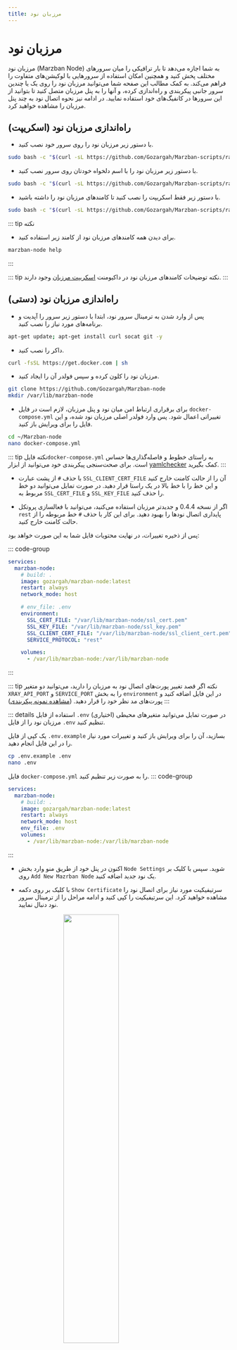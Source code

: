 ```yaml
---
title: مرزبان نود
---
```



# مرزبان نود

مرزبان نود (Marzban Node) به شما اجازه می‌دهد تا بار ترافیکی را میان سرورهای مختلف پخش کنید و همچنین امکان استفاده از سرورهایی با لوکیشن‌های متفاوت را فراهم می‌کند. به کمک مطالب این صفحه شما می‌توانید مرزبان نود را روی یک یا چندین سرور جانبی پیکربندی و راه‌اندازی کرده، و آنها را به پنل مرزبان متصل کنید تا بتوانید از این سرورها در کانفیگ‌های خود استفاده نمایید.
در ادامه نیز نحوه اتصال نود به چند پنل مرزبان را مشاهده خواهید کرد.

## راه‌اندازی مرزبان نود (اسکریپت)

- با دستور زیر مرزبان نود را روی سرور خود نصب کنید.
```bash
sudo bash -c "$(curl -sL https://github.com/Gozargah/Marzban-scripts/raw/master/marzban-node.sh)" @ install
```
- با دستور زیر مرزبان نود را با اسم دلخواه خودتان روی سرور نصب کنید.
```bash
sudo bash -c "$(curl -sL https://github.com/Gozargah/Marzban-scripts/raw/master/marzban-node.sh)" @ install --name marzban-node2
```
- با دستور زیر فقط اسکریپت را نصب کنید تا کامندهای مرزبان نود را داشته باشید.
```bash
sudo bash -c "$(curl -sL https://github.com/Gozargah/Marzban-scripts/raw/master/marzban-node.sh)" @ install-script
```
::: tip نکته
- برای دیدن همه کامندهای مرزبان نود از کامند زیر استفاده کنید.
```bash
marzban-node help
```
:::

::: tip نکته
توضیحات کامندهای مرزبان نود در داکیومنت [اسکریپت مرزبان](https://gozargah.github.io/marzban/fa/docs/marzban-script) وجود دارند.
:::

## راه‌اندازی مرزبان نود (دستی)

- پس از وارد شدن به ترمینال سرور نود، ابتدا با دستور زیر سرور را آپدیت و برنامه‌های مورد نیاز را نصب کنید.
```bash
apt-get update; apt-get install curl socat git -y
```

- داکر را نصب کنید.
```bash
curl -fsSL https://get.docker.com | sh
```

- مرزبان نود را کلون کرده و سپس فولدر آن را ایجاد کنید.
```bash
git clone https://github.com/Gozargah/Marzban-node
mkdir /var/lib/marzban-node 
```

- برای برقراری ارتباط امن میان نود و پنل مرزبان، لازم است در فایل `docker-compose.yml` تغییراتی اعمال شود. پس وارد فولدر اصلی مرزبان نود شده، و این فایل را برای ویرایش باز کنید.
```bash
cd ~/Marzban-node
nano docker-compose.yml
```
::: tip نکته 
فایل`docker-compose.yml` به راستای خطوط و فاصله‌گذاری‌ها حساس است. برای صحت‌سنجی پیکربندی خود می‌توانید از ابزار [yamlchecker](https://yamlchecker.com) کمک بگیرید.
:::

- با حذف `#` از پشت عبارت `SSL_CLIENT_CERT_FILE` آن را از حالت کامنت خارج کنید و این خط را با خط بالا در یک راستا قرار دهید. در صورت تمایل می‌توانید دو خط مربوط به `SSL_CERT_FILE` و `SSL_KEY_FILE` را حذف کنید. 

- اگر از نسخه‌ 0.4.4 و جدیدتر مرزبان استفاده می‌کنید، می‌توانید با فعالسازی پروتکل `rest` پایداری اتصال نودها را بهبود دهید. برای این کار با حذف `#` خط مربوطه را از حالت کامنت خارج کنید.

پس از ذخیره تغییرات، در نهایت محتویات فایل شما به این صورت خواهد بود:

::: code-group
```yml [docker-compose.yml]
services:
  marzban-node:
    # build: .
    image: gozargah/marzban-node:latest
    restart: always
    network_mode: host

    # env_file: .env
    environment:
      SSL_CERT_FILE: "/var/lib/marzban-node/ssl_cert.pem"
      SSL_KEY_FILE: "/var/lib/marzban-node/ssl_key.pem"
      SSL_CLIENT_CERT_FILE: "/var/lib/marzban-node/ssl_client_cert.pem"
      SERVICE_PROTOCOL: "rest"

    volumes:
      - /var/lib/marzban-node:/var/lib/marzban-node
```
:::

::: tip نکته
اگر قصد تغییر پورت‌های اتصال نود به مرزبان را دارید، می‌توانید دو متغیر  `XRAY_API_PORT` و `SERVICE_PORT` را به بخش `environment` در این فایل اضافه کنید و پورت‌های مد نظر خود را قرار دهید.
([مشاهده نمونه پیکربندی](marzban-node.md#حالت-اول-با-استفاده-از-host-network))
:::

::: details استفاده از فایل `.env` (اختیاری)
در صورت تمایل می‌توانید متغیرهای محیطی مرزبان نود را از فایل `.env` تنظیم کنید.

یک کپی از فایل `.env.example` بسازید، آن را برای ویرایش باز کنید و تغییرات مورد نیاز را در این فایل انجام دهید.
```bash
cp .env.example .env
nano .env
```

فایل `docker-compose.yml` را به صورت زیر تنظیم کنید.
::: code-group
```yml [docker-compose.yml]
services:
  marzban-node:
    # build: .
    image: gozargah/marzban-node:latest
    restart: always
    network_mode: host
    env_file: .env
    volumes:
      - /var/lib/marzban-node:/var/lib/marzban-node
```
:::

- اکنون در پنل خود از طریق منو وارد بخش `Node Settings` شوید.
سپس با کلیک بر روی `Add New Mazrban Node` یک نود جدید اضافه کنید.

- با کلیک بر روی دکمه `Show Certificate` سرتیفیکیت مورد نیاز برای اتصال نود را مشاهده خواهید کرد. این سرتیفیکیت را کپی کنید و ادامه مراحل را از ترمینال سرور نود دنبال نمایید.

<img src="https://github.com/user-attachments/assets/397daac8-3cd7-4980-834c-44063b37296f"
     style="display:block;float:none;margin-left:auto;margin-right:auto;width:50%">
<br>

- با دستور زیر فایل سرتیفیکیت را ایجاد کرده و محتوای کپی شده را را درون آن قرار دهید.
```bash
nano /var/lib/marzban-node/ssl_client_cert.pem
```
 
- سپس مرزبان نود را اجرا کنید.
```bash
docker compose up -d
```


-  به پنل مرزبان بازگردید و بخش‌های مختلف را به صورت زیر تکمیل کنید:

1. در قسمت `Name` یک نام دلخواه برای نود انتخاب کنید.
2. در قسمت `Address` آی‌پی سرور نود را قرار دهید.
3. پورت‌های پیشفرض اتصال نود شامل `Port` و `API Port` را بدون تغییر باقی بگذارید. مقدار پیشفرض به ترتیب `62050` و `62051` است.
4. در قسمت `Usage Ratio` می‌توانید ضریب مصرف نود را تغییر دهید. مقدار پیشفرض `1` است.
5. در صورتی که می‌خواهید آی‌پی سرور نود برای همه اینباندها به عنوان یک هاست اضافه شود، تیک `Add this node as a new host for every inbound` را فعال کنید.

::: tip نکته
شما می‌توانید این تیک را غیرفعال کرده و از سرور نود تنها برای اینباندهای مورد نیاز در بخش `Host Settings` استفاده کنید.
:::

- در نهایت با کلیک بر روی `Add Node` نود را اضافه کنید. حالا مرزبان نود آماده استفاده است. شما می‌توانید با مدیریت هاست‌های خود در بخش `Host Settings` سرور نود را برای اینباندهای مورد نظر به کار بگیرید.

::: warning توجه
در صورتی که در سرور نود فایروال فعال کرده‌اید، لازم است پورت‌های اتصال نود به پنل و همچنین پورت‌های اینباندها را در فایروال سرور نود باز کنید.
:::

## اتصال مرزبان نود به چند پنل

در صورتی که نیاز دارید یک سرور نود را به چند پنل مرزبان متصل کنید، لازم است در فایل `docker-compose.yml` به ازای هر پنل، یک سرویس نود اضافه نمایید. این کار به دو حالت قابل انجام است.

::: tip نکته
شما می‌توانید در هر دو حالت پیکربندی، پورت‌های استفاده شده در نمونه فایل‌های `docker-compose.yml` را مطابق نیاز خود تغییر دهید. همچنین می‌توانید در این فایل به تعداد مورد نیاز، سرویس نود اضافه کنید.
:::

### حالت اول: با استفاده از Host Network

در این حالت شما در اینباندهای خود امکان استفاده از تمامی پورت‌های در دسترس را دارید. توجه داشته باشید که در این حالت تمامی پورت‌های استفاده شده در Xray-Core پنل‌ها، در سرور نود Listen خواهند شد. این بدین معناست که در صورت وجود پورت تکراری در هسته‌ی Xray پنل‌ها، امکان اختلال در اتصال نود و یا کانفیگ‌ها وجود دارد. برای مواجه نشدن با این مشکل می‌توانید در صورت لزوم کانفیگ‌های خود را [تک‌پورت](https://gozargah.github.io/marzban/examples/all-on-one-port#یک-پورت-برای-همه) کنید، و یا از حالت دوم اقدام نمایید.

 - از نمونه زیر برای اضافه کردن دو سرویس نود به فایل `docker-compose.yml` استفاده کنید. 

::: details نمونه پیکربندی فایل `docker-compose.yml`
::: code-group
```yml{11,28} [docker-compose.yml]
services:
  marzban-node-1:
    # build: .
    image: gozargah/marzban-node:latest
    restart: always
    network_mode: host

    environment:
      SERVICE_PORT: 2000
      XRAY_API_PORT: 2001
      SSL_CLIENT_CERT_FILE: "/var/lib/marzban-node/ssl_client_cert_1.pem"
      SERVICE_PROTOCOL: "rest"

    volumes:
      - /var/lib/marzban-node:/var/lib/marzban-node
      - /var/lib/marzban:/var/lib/marzban


  marzban-node-2:
    # build: .
    image: gozargah/marzban-node:latest
    restart: always
    network_mode: host

    environment:
      SERVICE_PORT: 3000
      XRAY_API_PORT: 3001
      SSL_CLIENT_CERT_FILE: "/var/lib/marzban-node/ssl_client_cert_2.pem"
      SERVICE_PROTOCOL: "rest"

    volumes:
      - /var/lib/marzban-node:/var/lib/marzban-node
      - /var/lib/marzban:/var/lib/marzban
```
:::

- سپس سرتیفیکیت مورد نیاز را از پنل‌ها دریافت نموده و هر کدام را در مسیری که در نمونه مشخص شده است قرار دهید.
- مرزبان نود را اجرا کنید.
```bash
docker compose up -d
```

- پورت‌های اتصال نود به پنل‌ها و پورت‌های قابل استفاده در اینباندها به شرح زیر خواهد بود:

| متغیر          | پنل اول | پنل دوم |
|----------------:|---------:|-------:|
| `Port`           | 2000    |   3000  |
| `API Port`      | 2001    |   3001  |
| `Inbound Ports` | دلخواه  |  دلخواه |

<br>

### حالت دوم: با استفاده از Port Mapping

در این حالت، فقط پورت‌های معین شده قابل استفاده هستند و از وجود پورت‌های تکراری در سرور نود جلوگیری خواهد شد. توجه داشته باشید که شما باید پورت‌های مورد استفاده در اینباندهای خود را در فایل `docker-compose.yml` مانند نمونه قرار دهید.

 - از نمونه زیر برای اضافه کردن دو سرویس نود به فایل `docker-compose.yml` استفاده کنید. 


::: details نمونه پیکربندی فایل `docker-compose.yml`
::: code-group
```yml{7,26} [docker-compose.yml]
services:
  marzban-node-1:
    image: gozargah/marzban-node:latest
    restart: always

    environment:
      SSL_CLIENT_CERT_FILE: "/var/lib/marzban-node/ssl_client_cert_1.pem"
      SERVICE_PROTOCOL: "rest"

    volumes:
      - /var/lib/marzban-node:/var/lib/marzban-node
      - /var/lib/marzban:/var/lib/marzban

    ports:
      - 2000:62050
      - 2001:62051
      - 2053:2053
      - 2054:2054


  marzban-node-2:
    image: gozargah/marzban-node:latest
    restart: always

    environment:
      SSL_CLIENT_CERT_FILE: "/var/lib/marzban-node/ssl_client_cert_2.pem"
      SERVICE_PROTOCOL: "rest"

    volumes:
      - /var/lib/marzban-node:/var/lib/marzban-node
      - /var/lib/marzban:/var/lib/marzban

    ports:
      - 3000:62050
      - 3001:62051
      - 2096:2096
      - 2097:2097
```
:::      

- پس از دریافت سرتیفیکیت‌های مورد نیاز از پنل‌ها و قرار دادن آنها در مسیرهای مشخص شده، مرزبان نود را اجرا کنید.

- پورت‌های اتصال نود به پنل‌ها و پورت‌های قابل استفاده در اینباندها به شرح زیر خواهد بود:


| متغیر          | پنل اول   |  پنل دوم  |
|----------------:|-----------:|---------:|
| `Port`           | 2000      |    3000   |
| `API Port`       | 2001      |    3001   |
| `Inbound Ports` | 2053 <br> 2054 | 2096 <br> 2097 |

::: tip نکته 
اگر در سرور نود قصد استفاده از وارپ دارید و فایل `docker-compose.yml` را با حالت `Port Mapping` پیکربندی کرده‌اید، می‌بایست وارپ را [با هسته `Xray`](https://gozargah.github.io/marzban/examples/warp#قدم-سوم-فعالسازی-warp-روی-مرزبان) فعال کنید. در صورت استفاده از هسته `Wireguard` وارپ در سرور نود کار نخواهد کرد.
:::

## آپدیت مرزبان نود

برای آپدیت مرزبان نود، دستورات زیر را به ترتیب اجرا کنید.

```bash
cd ~/Marzban-node
docker compose pull
docker compose down --remove-orphans; docker compose up -d
```


## نکات تکمیلی

::: tip نکته اول
در صورت اعمال تغییر در فایل `docker-compose.yml` با دستور زیر مرزبان نود را ری‌استارت کنید.
```bash
cd ~/Marzban-node
docker compose down --remove-orphans; docker compose up -d
```

برای مشاهده لاگ‌های مرزبان نود از دستور زیر استفاده کنید.
```bash
cd ~/Marzban-node
docker compose logs -f
```
:::

::: tip نکته دوم
برای تغییر نسخه `Xray-core` مرزبان نود، به آموزش [تغییر ورژن Xray-core](/examples/change-xray-version.md) رجوع کنید.
:::

::: tip نکته سوم
 برای مدیریت بهتر بر دسترسی کاربران به نودهای مختلف، می‌توانید برای هر نود یک اینباند مجزا با `Tag` و `Port` متفاوت در `Core Settings` اضافه کنید و اینباند مد نظر را برای کاربر فعال یا غیرفعال کنید.
:::

::: tip نکته چهارم
چنان‌چه قصد استفاده از کانفیگ‌های TLSدار را دارید، می‌بایست برای دامنه خود در سرور نود سرتیفیکیت گرفته، سپس آن را به سرور اصلی منتقل کنید و مسیر فایل‌های سرتیفیکیت را در اینباند وارد نمایید. همچنین به جای چند سرتیفیکیت برای چند سابدامین، می‌توانید یک سرتیفیکیت `Wildcard` برای دامنه اصلی خود بگیرید تا برای همه سابدامین‌ها مورد استفاده قرار گیرد.
:::



## پیکربندی  


لیست متغیرهای محیطی مرزبان نود را در این قسمت مشاهده می‌کنید. شما می‌توانید تمام این متغیرها در فایل `docker-compose.yml` و یا `.env` مربوط به مرزبان نود مقداردهی کنید.

::: details Environment Variables
### SERVICE_PORT
- مقدار پیش‌فرض: `62050`

پورت سرویس مرزبان نود

### XRAY_API_PORT 
- مقدار پیش‌فرض: `62051`

پورت Xray Api

### XRAY_EXECUTABLE_PATH 
- مقدار پیش‌فرض: `/usr/local/bin/xray`

آدرس فایل اجرایی xray

### XRAY_ASSETS_PATH 
- مقدار پیش‌فرض: `/usr/local/share/xray`

آدرس پوشه فایل های asset برای xray (فایل های `geoip.dat` و `geosite.dat`)

### SSL_CERT_FILE 
- مقدار پیش‌فرض: `/var/lib/marzban-node/ssl_cert.pem`

آدرس فایل certificate گواهی SSL

### SSL_KEY_FILE
- مقدار پیش‌فرض: `/var/lib/marzban-node/ssl_key.pem`

آدرس فایل key گواهی SSL

### SSL_CLIENT_CERT_FILE 

آدرس فایل certificate کاربر 

### DEBUG  
- مقدار پیش‌فرض: `False`

فعالسازی حالت توسعه (development)

### SERVICE_PROTOCOL  
- مقدار پیش‌فرض: `rpyc`

پروتکل سرویس مرزبان نود

:::
